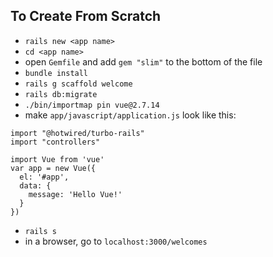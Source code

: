 ## To Create From Scratch
- `rails new <app name>`
- `cd <app name>`
- open `Gemfile` and add `gem "slim"` to the bottom of the file
- `bundle install`
- `rails g scaffold welcome`
- `rails db:migrate`
- `./bin/importmap pin vue@2.7.14`
- make `app/javascript/application.js` look like this:
```
import "@hotwired/turbo-rails"
import "controllers"

import Vue from 'vue'
var app = new Vue({
  el: '#app',
  data: {
    message: 'Hello Vue!'
  }
})
```
- `rails s`
- in a browser, go to `localhost:3000/welcomes`